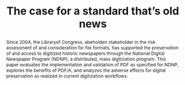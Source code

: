 ---
abstract: Since 2004, the Libraryof Congress, abeholden stakeholder in the risk assessment
  of and consideration for file formats, has supported the preservation of and access
  to digitized historic newspapers through the National Digital Newspaper Program
  (NDNP), a distributed, mass digitization program. This paper evaluates the implementation
  and validation of PDF as specified for NDNP, explores the benefits of PDF/A, and
  analyzes the adverse effects for digital preservation as realized in current digitization
  workflows.
creators:
- Schlaack, William
- Oates, Anna
date: null
document_url: https://services.phaidra.univie.ac.at/api/object/o:1081760/download
grand_parent: iPRES
institutions: []
keywords: []
landing_page_url: https://phaidra.univie.ac.at/o:1081760
language: eng
layout: publication
license: CC BY 4.0 International
notes_url: null
parent: iPRES 2019
publication_type: paper
size: 250226
slides_url: null
source_name: iPRES
stream_url: null
title: 'The case for a standard that’s old news '
year: 2019
---